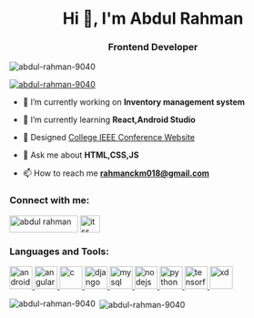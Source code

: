<h1 align="center">Hi 👋, I'm Abdul Rahman</h1>
<h3 align="center">Frontend Developer</h3>

<p align="left"> <img src="https://komarev.com/ghpvc/?username=abdul-rahman-9040&label=Profile%20views&color=0e75b6&style=flat" alt="abdul-rahman-9040" /> </p>

<p align="left"> <a href="https://github.com/ryo-ma/github-profile-trophy"><img src="https://github-profile-trophy.vercel.app/?username=abdul-rahman-9040" alt="abdul-rahman-9040" /></a> </p>

- 🔭 I’m currently working on **Inventory management system**

- 🌱 I’m currently learning **React,Android Studio**

- 👯 Designed [College IEEE Conference Website](https://icait.in/)

- 💬 Ask me about **HTML,CSS,JS**

- 📫 How to reach me **rahmanckm018@gmail.com**


<h3 align="left">Connect with me:</h3>
<p align="left">
<a href="https://www.linkedin.com/in/abdul-rahman-20b768254/" target="blank"><img align="center" src="https://upload.wikimedia.org/wikipedia/commons/thumb/0/01/LinkedIn_Logo.svg/1280px-LinkedIn_Logo.svg.png" alt="abdul rahman" height="30" width="120" /></a>
<a href="https://instagram.com/itss___rahman" target="blank"><img align="center" src="https://upload.wikimedia.org/wikipedia/commons/thumb/e/e7/Instagram_logo_2016.svg/1024px-Instagram_logo_2016.svg.png" alt="itss___rahman" height="30" width="35" /></a>
</p>

<h3 align="left">Languages and Tools:</h3>
<p align="left"> <a href="https://developer.android.com" target="_blank" rel="noreferrer"> <img src="https://3dc.opensutd.org/imgs/gtc/android/512px-Android_Studio_icon.svg.png" alt="android" width="40" height="40"/> </a> <a href="https://angular.io" target="_blank" rel="noreferrer"> <img src="https://angular.io/assets/images/logos/angular/angular.svg" alt="angular" width="40" height="40"/> </a> <a href="https://www.cprogramming.com/" target="_blank" rel="noreferrer"> <img src="https://cdn.iconscout.com/icon/free/png-512/c-programming-569564.png" alt="c" width="40" height="40"/> </a> <a href="https://www.djangoproject.com/" target="_blank" rel="noreferrer"> <img src="https://cdn.worldvectorlogo.com/logos/django.svg" alt="django" width="40" height="40"/> </a> </a> <a href="https://www.mysql.com/" target="_blank" rel="noreferrer"> <img src="https://www.vhv.rs/dpng/d/543-5438423_mysql-logo-hd-png-download.png" alt="mysql" width="40" height="40"/> </a> <a href="https://nodejs.org" target="_blank" rel="noreferrer"> <img src="http://pluspng.com/img-png/nodejs-logo-png-nice-images-collection-node-js-desktop-wallpapers-370.png" alt="nodejs" width="40" height="40"/> </a>  <a href="https://www.python.org" target="_blank" rel="noreferrer"> <img src="https://rakaminstudent.com/wp-content/uploads/2021/05/Python-1024x1024.png" alt="python" width="40" height="40"/> </a> <a href="https://www.tensorflow.org" target="_blank" rel="noreferrer"> <img src="https://www.vectorlogo.zone/logos/tensorflow/tensorflow-icon.svg" alt="tensorflow" width="40" height="40"/> </a> <a href="https://www.adobe.com/products/xd.html" target="_blank" rel="noreferrer"> <img src="https://cdn.worldvectorlogo.com/logos/adobe-xd.svg" alt="xd" width="40" height="40"/> </a> </p>

<p><img align="left" src="https://github-readme-stats.vercel.app/api/top-langs?username=abdul-rahman-9040&show_icons=true&locale=en&layout=compact" alt="abdul-rahman-9040" /></p>

<p>&nbsp;<img align="center" src="https://github-readme-stats.vercel.app/api?username=abdul-rahman-9040&show_icons=true&locale=en" alt="abdul-rahman-9040" /></p>
